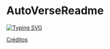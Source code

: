 # AutoVerseReadme

[![Typing SVG](https://readme-typing-svg.demolab.com/?separator=;;&font=Fira+Code&height=150&width=1000&size=20&pause=100&color=A9FEF7&center=True&vCenter=True&multiline=True&duration=1500&repeat=True&lines=Eles+confundem+ilus%C3%A3o+com+liberdade%3B%3BSe+dizem+sim%2C+se+dizem+livres%3B%3BMas+n%C3%A3o+podem+dizer+n%C3%A3o%3B%3BFazem+de+conta+que+a+imita%C3%A7%C3%A3o+%C3%A9+de+verdade%3B%3B%F0%9F%8E%B5+Resgate+-+Ne%C3%B3fito+%F0%9F%8E%B5)](https://git.io/typing-svg)

[Créditos](https://github.com/isyuricunha/pokemon-greeting)
